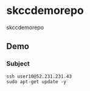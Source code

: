 # skccdemorepo
skccdemorepo

## Demo
### Subject

```
ssh user10@52.231.231.43   
sudo apt-get update -y
```
